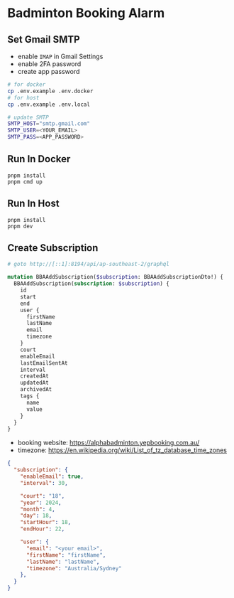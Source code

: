# Badminton Booking Alarm


## Set Gmail SMTP
- enable `IMAP` in Gmail Settings
- enable 2FA password
- create app password 
```sh
# for docker
cp .env.example .env.docker
# for host
cp .env.example .env.local

# update SMTP
SMTP_HOST="smtp.gmail.com"
SMTP_USER=<YOUR_EMAIL>
SMTP_PASS=<APP_PASSWORD>
```

## Run In Docker
```
pnpm install
pnpm cmd up
```

## Run In Host
```
pnpm install
pnpm dev
```

## Create Subscription
```sh
# goto http://[::1]:8194/api/ap-southeast-2/graphql
```

```graphql
mutation BBAAddSubscription($subscription: BBAAddSubscriptionDto!) {
  BBAAddSubscription(subscription: $subscription) {
    id
    start
    end
    user {
      firstName
      lastName
      email
      timezone
    }
    court
    enableEmail
    lastEmailSentAt
    interval
    createdAt
    updatedAt
    archivedAt
    tags {
      name
      value
    }
  }
}
```
- booking website: https://alphabadminton.yepbooking.com.au/
- timezone: https://en.wikipedia.org/wiki/List_of_tz_database_time_zones
```json
{
  "subscription": {
    "enableEmail": true,
    "interval": 30,

    "court": "18",
    "year": 2024,
    "month": 4,
    "day": 18,
    "startHour": 18,
    "endHour": 22,

    "user": {
      "email": "<your email>",
      "firstName": "firstName",
      "lastName": "lastName",
      "timezone": "Australia/Sydney"
    },
  }
}
```